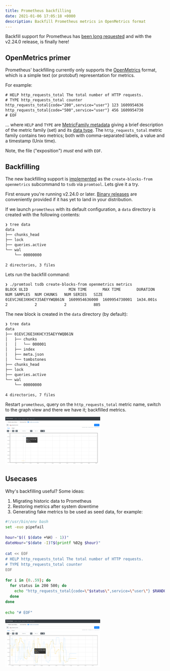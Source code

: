 ```yaml
---
title: Prometheus backfilling
date: 2021-01-06 17:05:18 +0000
description: Backfill Prometheus metrics in OpenMetrics format
---
```


Backfill support for Prometheus has [been long requested](https://github.com/prometheus/prometheus/issues/535) and with the v2.24.0 release, is finally here!

## OpenMetrics primer

Prometheus' backfilling currently only supports the [OpenMetrics](https://openmetrics.io/) format, which is a simple text (or protobuf) representation for metrics.

For example:

```
# HELP http_requests_total The total number of HTTP requests.
# TYPE http_requests_total counter
http_requests_total{code="200",service="user"} 123 1609954636
http_requests_total{code="500",service="user"} 456 1609954730
# EOF
```

... where `HELP` and `TYPE` are [MetricFamily metadata](https://github.com/OpenObservability/OpenMetrics/blob/2474ddafe93217cc4979de0b3148e47a1d9340ad/specification/OpenMetrics.md#metricfamily-metadata) giving a brief description of the metric family (set) and its [data type](https://github.com/OpenObservability/OpenMetrics/blob/2474ddafe93217cc4979de0b3148e47a1d9340ad/specification/OpenMetrics.md#metric-types). The `http_requests_total` metric family contains two metrics; both with comma-separated labels, a value and a timestamp (Unix time).

Note, the file ("exposition") _must_ end with `EOF`.

## Backfilling

The new backfilling support is [implemented](https://github.com/prometheus/prometheus/blob/v2.24.0/docs/storage.md#backfilling-from-openmetrics-format) as the `create-blocks-from openmetrics` subcommand to `tsdb` via `promtool`. Lets give it a try.

First ensure you're running v2.24.0 or later. [Binary releases](https://github.com/prometheus/prometheus/releases) are conveniently provided if it has yet to land in your distribution.

If we launch `prometheus` with its default configuration, a `data` directory is created with the following contents:

```shell
❯ tree data
data
├── chunks_head
├── lock
├── queries.active
└── wal
    └── 00000000

2 directories, 3 files
```

Lets run the backfill command:

```shell
❯ ./promtool tsdb create-blocks-from openmetrics metrics
BLOCK ULID                  MIN TIME       MAX TIME       DURATION     NUM SAMPLES  NUM CHUNKS   NUM SERIES   SIZE
01EVCJ6E3XKHCY35AEYYWQB61N  1609954636000  1609954730001  1m34.001s    2            2            2            805
```

The new block is created in the `data` directory (by default):

```shell
❯ tree data
data
├── 01EVCJ6E3XKHCY35AEYYWQB61N
│   ├── chunks
│   │   └── 000001
│   ├── index
│   ├── meta.json
│   └── tombstones
├── chunks_head
├── lock
├── queries.active
└── wal
    └── 00000000

4 directories, 7 files
```

Restart `prometheus`, query on the `http_requests_total` metric name, switch to the graph view and there we have it; backfilled metrics.

[![Prometheus graph showing backfilled metrics][prgraphth]][prgraph]

[prgraph]: /assets/img/prometheus-graph-backfilled-metrics.png
[prgraphth]: /assets/img/th/prometheus-graph-backfilled-metrics.png

## Usecases

Why's backfilling useful? Some ideas:

1. Migrating historic data to Prometheus
2. Restoring metrics after system downtime
3. Generating fake metrics to be used as seed data, for example:

```bash
#!/usr/bin/env bash
set -euo pipefail

hour="$(( $(date +%H) - 1))"
dateHour="$(date -I)T$(printf %02g $hour)"

cat << EOF
# HELP http_requests_total The total number of HTTP requests.
# TYPE http_requests_total counter
EOF

for i in {0..59}; do
  for status in 200 500; do
    echo "http_requests_total{code=\"$status\",service=\"user\"} $RANDOM $(date -d "${dateHour}:$(printf %02g "$i"):00" +%s)"
  done
done

echo "# EOF"
```

[![Prometheus graph from seed data][prgraphseedth]][prgraphseed]

[prgraphseed]: /assets/img/prometheus-graph-backfilled-metrics-seed.png
[prgraphseedth]: /assets/img/th/prometheus-graph-backfilled-metrics-seed.png
